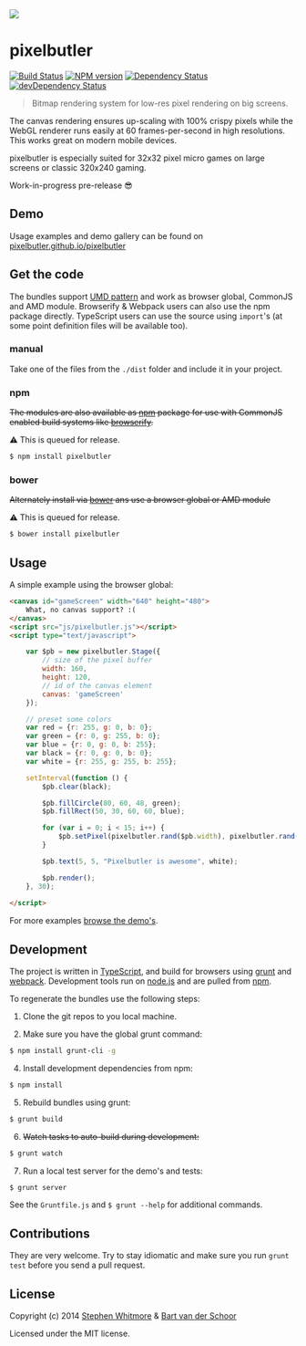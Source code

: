 <img src="https://i.imgur.com/5VZKIzo.png">

# pixelbutler

[![Build Status](https://secure.travis-ci.org/pixelbutler/pixelbutler.svg?branch=master)](http://travis-ci.org/pixelbutler/pixelbutler) [![NPM version](https://badge.fury.io/js/pixelbutler.svg)](http://badge.fury.io/js/pixelbutler) [![Dependency Status](https://david-dm.org/pixelbutler/pixelbutler.svg)](https://david-dm.org/pixelbutler/pixelbutler) [![devDependency Status](https://david-dm.org/pixelbutler/pixelbutler/dev-status.svg)](https://david-dm.org/pixelbutler/pixelbutler#info=devDependencies)

> Bitmap rendering system for low-res pixel rendering on big screens.

The canvas rendering ensures up-scaling with 100% crispy pixels while the WebGL renderer runs easily at 60 frames-per-second in high resolutions. This works great on modern mobile devices. 

pixelbutler is especially suited for 32x32 pixel micro games on large screens or classic 320x240 gaming.


Work-in-progress pre-release :sunglasses:


## Demo

Usage examples and demo gallery can be found on [pixelbutler.github.io/pixelbutler](https://pixelbutler.github.io/pixelbutler/)


## Get the code

The bundles support [UMD pattern](https://github.com/umdjs/umd) and work as browser global, CommonJS and AMD module. Browserify & Webpack users can also use the npm package directly. TypeScript users can use the source using `import`'s (at some point definition files will be available too).


### manual

Take one of the files from the `./dist` folder and include it in your project.


### npm

~~The modules are also available as [npm](https://www.npmjs.org/) package for use with CommonJS enabled build systems like [browserify](https://github.com/substack/node-browserify).~~

:warning: This is queued for release.

````bash
$ npm install pixelbutler
````


### bower

~~Alternately install via [bower](https://github.com/twitter/bower) ans use a browser global or AMD module~~

:warning: This is queued for release.

````bash
$ bower install pixelbutler
````


## Usage

A simple example using the browser global:

````html
<canvas id="gameScreen" width="640" height="480">
    What, no canvas support? :(
</canvas>
<script src="js/pixelbutler.js"></script>
<script type="text/javascript">

    var $pb = new pixelbutler.Stage({
        // size of the pixel buffer
        width: 160,
        height: 120,
        // id of the canvas element
        canvas: 'gameScreen'
    });

    // preset some colors
    var red = {r: 255, g: 0, b: 0};
    var green = {r: 0, g: 255, b: 0};
    var blue = {r: 0, g: 0, b: 255};
    var black = {r: 0, g: 0, b: 0};
    var white = {r: 255, g: 255, b: 255};

    setInterval(function () {
        $pb.clear(black);

        $pb.fillCircle(80, 60, 48, green);
        $pb.fillRect(50, 30, 60, 60, blue);

        for (var i = 0; i < 15; i++) {
            $pb.setPixel(pixelbutler.rand($pb.width), pixelbutler.rand($pb.height), red);
        }

        $pb.text(5, 5, "Pixelbutler is awesome", white);

        $pb.render();
    }, 30);
    
</script>
````
For more examples [browse the demo's](https://pixelbutler.github.io/pixelbutler/).

## Development

The project is written in [TypeScript](http://typescriptlang.org), and build for browsers using [grunt](http://gruntjs.com) and [webpack](https://github.com/webpack/webpack). Development tools run on [node.js](http://nodejs.org/) and are pulled from [npm](https://www.npmjs.org/).


To regenerate the bundles use the following steps:

1) Clone the git repos to you local machine.

2) Make sure you have the global grunt command:

````bash
$ npm install grunt-cli -g
```` 

4) Install development dependencies from npm:

````bash
$ npm install
````

5) Rebuild bundles using grunt:

````bash
$ grunt build
````

6) ~~Watch tasks to auto-build during development:~~

````bash
$ grunt watch
````

7) Run a local test server for the demo's and tests:

````bash
$ grunt server
````

See the `Gruntfile.js` and `$ grunt --help` for additional commands.


## Contributions

They are very welcome. Try to stay idiomatic and make sure you run `grunt test` before you send a pull request.


## License

Copyright (c) 2014 [Stephen Whitmore](https://github.com/noffle) & [Bart van der Schoor](https://github.com/Bartvds)

Licensed under the MIT license.
